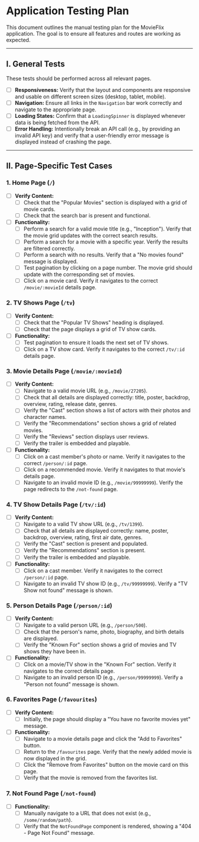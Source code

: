 
# Application Testing Plan

This document outlines the manual testing plan for the MovieFlix application. The goal is to ensure all features and routes are working as expected.

---

## I. General Tests

These tests should be performed across all relevant pages.

- [ ] **Responsiveness:** Verify that the layout and components are responsive and usable on different screen sizes (desktop, tablet, mobile).
- [ ] **Navigation:** Ensure all links in the `Navigation` bar work correctly and navigate to the appropriate page.
- [ ] **Loading States:** Confirm that a `LoadingSpinner` is displayed whenever data is being fetched from the API.
- [ ] **Error Handling:** Intentionally break an API call (e.g., by providing an invalid API key) and verify that a user-friendly error message is displayed instead of crashing the page.

---

## II. Page-Specific Test Cases

### 1. Home Page (`/`)

- [ ] **Verify Content:**
  - [ ] Check that the "Popular Movies" section is displayed with a grid of movie cards.
  - [ ] Check that the search bar is present and functional.
- [ ] **Functionality:**
  - [ ] Perform a search for a valid movie title (e.g., "Inception"). Verify that the movie grid updates with the correct search results.
  - [ ] Perform a search for a movie with a specific year. Verify the results are filtered correctly.
  - [ ] Perform a search with no results. Verify that a "No movies found" message is displayed.
  - [ ] Test pagination by clicking on a page number. The movie grid should update with the corresponding set of movies.
  - [ ] Click on a movie card. Verify it navigates to the correct `/movie/:movieId` details page.

### 2. TV Shows Page (`/tv`)

- [ ] **Verify Content:**
  - [ ] Check that the "Popular TV Shows" heading is displayed.
  - [ ] Check that the page displays a grid of TV show cards.
- [ ] **Functionality:**
  - [ ] Test pagination to ensure it loads the next set of TV shows.
  - [ ] Click on a TV show card. Verify it navigates to the correct `/tv/:id` details page.

### 3. Movie Details Page (`/movie/:movieId`)

- [ ] **Verify Content:**
  - [ ] Navigate to a valid movie URL (e.g., `/movie/27205`).
  - [ ] Check that all details are displayed correctly: title, poster, backdrop, overview, rating, release date, genres.
  - [ ] Verify the "Cast" section shows a list of actors with their photos and character names.
  - [ ] Verify the "Recommendations" section shows a grid of related movies.
  - [ ] Verify the "Reviews" section displays user reviews.
  - [ ] Verify the trailer is embedded and playable.
- [ ] **Functionality:**
  - [ ] Click on a cast member's photo or name. Verify it navigates to the correct `/person/:id` page.
  - [ ] Click on a recommended movie. Verify it navigates to that movie's details page.
  - [ ] Navigate to an invalid movie ID (e.g., `/movie/99999999`). Verify the page redirects to the `/not-found` page.

### 4. TV Show Details Page (`/tv/:id`)

- [ ] **Verify Content:**
  - [ ] Navigate to a valid TV show URL (e.g., `/tv/1399`).
  - [ ] Check that all details are displayed correctly: name, poster, backdrop, overview, rating, first air date, genres.
  - [ ] Verify the "Cast" section is present and populated.
  - [ ] Verify the "Recommendations" section is present.
  - [ ] Verify the trailer is embedded and playable.
- [ ] **Functionality:**
  - [ ] Click on a cast member. Verify it navigates to the correct `/person/:id` page.
  - [ ] Navigate to an invalid TV show ID (e.g., `/tv/99999999`). Verify a "TV Show not found" message is shown.

### 5. Person Details Page (`/person/:id`)

- [ ] **Verify Content:**
  - [ ] Navigate to a valid person URL (e.g., `/person/500`).
  - [ ] Check that the person's name, photo, biography, and birth details are displayed.
  - [ ] Verify the "Known For" section shows a grid of movies and TV shows they have been in.
- [ ] **Functionality:**
  - [ ] Click on a movie/TV show in the "Known For" section. Verify it navigates to the correct details page.
  - [ ] Navigate to an invalid person ID (e.g., `/person/99999999`). Verify a "Person not found" message is shown.

### 6. Favorites Page (`/favourites`)

- [ ] **Verify Content:**
  - [ ] Initially, the page should display a "You have no favorite movies yet" message.
- [ ] **Functionality:**
  - [ ] Navigate to a movie details page and click the "Add to Favorites" button.
  - [ ] Return to the `/favourites` page. Verify that the newly added movie is now displayed in the grid.
  - [ ] Click the "Remove from Favorites" button on the movie card on this page.
  - [ ] Verify that the movie is removed from the favorites list.

### 7. Not Found Page (`/not-found`)

- [ ] **Functionality:**
  - [ ] Manually navigate to a URL that does not exist (e.g., `/some/random/path`).
  - [ ] Verify that the `NotFoundPage` component is rendered, showing a "404 - Page Not Found" message.
